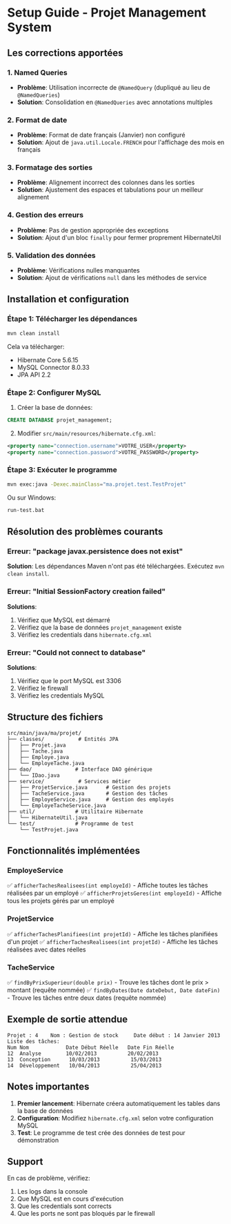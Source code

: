 # Setup Guide - Projet Management System

## Les corrections apportées

### 1. Named Queries
- **Problème**: Utilisation incorrecte de `@NamedQuery` (dupliqué au lieu de `@NamedQueries`)
- **Solution**: Consolidation en `@NamedQueries` avec annotations multiples

### 2. Format de date
- **Problème**: Format de date français (Janvier) non configuré
- **Solution**: Ajout de `java.util.Locale.FRENCH` pour l'affichage des mois en français

### 3. Formatage des sorties
- **Problème**: Alignement incorrect des colonnes dans les sorties
- **Solution**: Ajustement des espaces et tabulations pour un meilleur alignement

### 4. Gestion des erreurs
- **Problème**: Pas de gestion appropriée des exceptions
- **Solution**: Ajout d'un bloc `finally` pour fermer proprement HibernateUtil

### 5. Validation des données
- **Problème**: Vérifications nulles manquantes
- **Solution**: Ajout de vérifications `null` dans les méthodes de service

## Installation et configuration

### Étape 1: Télécharger les dépendances

```bash
mvn clean install
```

Cela va télécharger:
- Hibernate Core 5.6.15
- MySQL Connector 8.0.33
- JPA API 2.2

### Étape 2: Configurer MySQL

1. Créer la base de données:
```sql
CREATE DATABASE projet_management;
```

2. Modifier `src/main/resources/hibernate.cfg.xml`:
```xml
<property name="connection.username">VOTRE_USER</property>
<property name="connection.password">VOTRE_PASSWORD</property>
```

### Étape 3: Exécuter le programme

```bash
mvn exec:java -Dexec.mainClass="ma.projet.test.TestProjet"
```

Ou sur Windows:
```cmd
run-test.bat
```

## Résolution des problèmes courants

### Erreur: "package javax.persistence does not exist"
**Solution**: Les dépendances Maven n'ont pas été téléchargées. Exécutez `mvn clean install`.

### Erreur: "Initial SessionFactory creation failed"
**Solutions**:
1. Vérifiez que MySQL est démarré
2. Vérifiez que la base de données `projet_management` existe
3. Vérifiez les credentials dans `hibernate.cfg.xml`

### Erreur: "Could not connect to database"
**Solutions**:
1. Vérifiez que le port MySQL est 3306
2. Vérifiez le firewall
3. Vérifiez les credentials MySQL

## Structure des fichiers

```
src/main/java/ma/projet/
├── classes/           # Entités JPA
│   ├── Projet.java
│   ├── Tache.java
│   ├── Employe.java
│   └── EmployeTache.java
├── dao/              # Interface DAO générique
│   └── IDao.java
├── service/           # Services métier
│   ├── ProjetService.java      # Gestion des projets
│   ├── TacheService.java       # Gestion des tâches
│   ├── EmployeService.java     # Gestion des employés
│   └── EmployeTacheService.java
├── util/             # Utilitaire Hibernate
│   └── HibernateUtil.java
└── test/             # Programme de test
    └── TestProjet.java
```

## Fonctionnalités implémentées

### EmployeService
✅ `afficherTachesRealisees(int employeId)` - Affiche toutes les tâches réalisées par un employé
✅ `afficherProjetsGeres(int employeId)` - Affiche tous les projets gérés par un employé

### ProjetService  
✅ `afficherTachesPlanifiees(int projetId)` - Affiche les tâches planifiées d'un projet
✅ `afficherTachesRealisees(int projetId)` - Affiche les tâches réalisées avec dates réelles

### TacheService
✅ `findByPrixSuperieur(double prix)` - Trouve les tâches dont le prix > montant (requête nommée)
✅ `findByDates(Date dateDebut, Date dateFin)` - Trouve les tâches entre deux dates (requête nommée)

## Exemple de sortie attendue

```
Projet : 4    Nom : Gestion de stock     Date début : 14 Janvier 2013
Liste des tâches:
Num Nom            Date Début Réelle   Date Fin Réelle
12  Analyse        10/02/2013          20/02/2013
13  Conception      10/03/2013          15/03/2013
14  Développement   10/04/2013          25/04/2013
```

## Notes importantes

1. **Premier lancement**: Hibernate créera automatiquement les tables dans la base de données
2. **Configuration**: Modifiez `hibernate.cfg.xml` selon votre configuration MySQL
3. **Test**: Le programme de test crée des données de test pour démonstration

## Support

En cas de problème, vérifiez:
1. Les logs dans la console
2. Que MySQL est en cours d'exécution
3. Que les credentials sont corrects
4. Que les ports ne sont pas bloqués par le firewall
